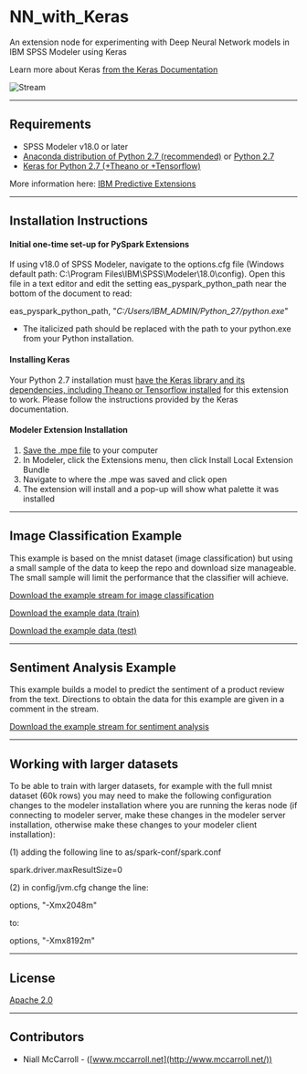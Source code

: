 # NN_with_Keras

An extension node for experimenting with Deep Neural Network models in IBM SPSS Modeler using Keras

Learn more about Keras [from the Keras Documentation][4]

![Stream](https://raw.githubusercontent.com/IBMPredictiveAnalytics/NN_with_Keras/master/screenshots/stream.png)

---
Requirements
----
-	SPSS Modeler v18.0 or later
-   [Anaconda distribution of Python 2.7 (recommended)](https://www.continuum.io/downloads) or [Python 2.7](https://www.python.org/downloads)
-   [Keras for Python 2.7 (+Theano or +Tensorflow)](https://keras.io/)

More information here: [IBM Predictive Extensions][2]

---
Installation Instructions
----

#### Initial one-time set-up for PySpark Extensions

If using v18.0 of SPSS Modeler, navigate to the options.cfg file (Windows default path: C:\Program Files\IBM\SPSS\Modeler\18.0\config).  Open this file in a text editor and edit the setting eas_pyspark_python_path near the bottom of the document to read:

  eas_pyspark_python_path, "*C:/Users/IBM_ADMIN/Python_27/python.exe*"

  -   The italicized path should be replaced with the path to your python.exe from your Python installation.

#### Installing Keras

Your Python 2.7 installation must [have the Keras library and its dependencies, including Theano or Tensorflow installed](http://keras.io) for this extension to work.  Please follow the instructions provided by the Keras documentation.

#### Modeler Extension Installation
  1.	[Save the .mpe file][3] to your computer
  2.	In Modeler, click the Extensions menu, then click Install Local Extension Bundle
  3.	Navigate to where the .mpe was saved and click open
  4.	The extension will install and a pop-up will show what palette it was installed

---
Image Classification Example
----

This example is based on the mnist dataset (image classification) but using a small sample of the data to keep the repo and download size manageable.  The small sample will limit the performance that the classifier will achieve.

[Download the example stream for image classification][5]

[Download the example data (train)][6]

[Download the example data (test)][7]

---
Sentiment Analysis Example
----

This example builds a model to predict the sentiment of a product review from the text.  Directions to obtain the data for this example are given in a comment in the stream.

[Download the example stream for sentiment analysis][8]

---
Working with larger datasets
----

To be able to train with larger datasets, for example with the full mnist dataset (60k rows) you may need to make the following configuration changes to the modeler installation where you are running the keras node (if connecting to modeler server, make these changes in the modeler server installation, otherwise make these changes to your modeler client installation):

(1) adding the following line to as/spark-conf/spark.conf

spark.driver.maxResultSize=0

(2) in config/jvm.cfg change the line:

options, "-Xmx2048m"

to:

options, "-Xmx8192m"

---
License
----

[Apache 2.0][1]

---
Contributors
----
- Niall McCarroll - ([www.mccarroll.net](http://www.mccarroll.net/))


[1]:http://www.apache.org/licenses/LICENSE-2.0.html
[2]:https://developer.ibm.com/predictiveanalytics/downloads
[3]:https://raw.githubusercontent.com/IBMPredictiveAnalytics/NN_with_Keras/master/NN_with_Keras.mpe
[4]:http://keras.io
[5]:https://raw.githubusercontent.com/IBMPredictiveAnalytics/NN_with_Keras/master/examples/mnist.str
[6]:https://raw.githubusercontent.com/IBMPredictiveAnalytics/NN_with_Keras/master/examples/mnist_smallsample_train.csv
[7]:https://raw.githubusercontent.com/IBMPredictiveAnalytics/NN_with_Keras/master/examples/mnist_smallsample_test.csv
[8]:https://raw.githubusercontent.com/IBMPredictiveAnalytics/NN_with_Keras/master/examples/sentiment.str
